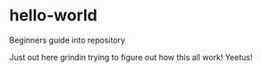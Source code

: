# hello-world
Beginners guide into repository

Just out here grindin trying to figure out how this all work! Yeetus! 
